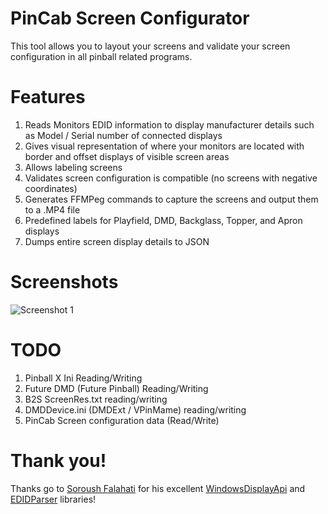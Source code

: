# PinCab Screen Configurator
This tool allows you to layout your screens and validate your screen configuration in all pinball related programs.

# Features

1. Reads Monitors EDID information to display manufacturer details such as Model / Serial number of connected displays
2. Gives visual representation of where your monitors are located with border and offset displays of visible screen areas
3. Allows labeling screens
4. Validates screen configuration is compatible (no screens with negative coordinates)
5. Generates FFMPeg commands to capture the screens and output them to a .MP4 file
6. Predefined labels for Playfield, DMD, Backglass, Topper, and Apron displays
7. Dumps entire screen display details to JSON

# Screenshots
![Screenshot 1](https://github.com/xantari/PinCabScreenConfigurator/raw/master/Screenshots/Screenshot1.png "Screenshot 1")

# TODO
1. Pinball X Ini Reading/Writing
2. Future DMD (Future Pinball) Reading/Writing
3. B2S ScreenRes.txt reading/writing
4. DMDDevice.ini (DMDExt / VPinMame) reading/writing
5. PinCab Screen configuration data (Read/Write)

# Thank you!
Thanks go to [Soroush Falahati](https://github.com/falahati) for his excellent [WindowsDisplayApi](https://github.com/falahati/WindowsDisplayAPI) and [EDIDParser](https://github.com/falahati/EDIDParser) libraries!
